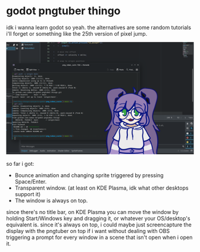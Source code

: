 # godot pngtuber thingo

idk i wanna learn godot so yeah. the alternatives are some random tutorials i'll forget or something like the 25th version of pixel jump.

![screenshot of Konsole with the PNGTuber on top, with a cropped Godot script editor in the background](github/screen.png)

so far i got:
- Bounce animation and changing sprite triggered by pressing Space/Enter.
- Transparent window. (at least on KDE Plasma, idk what other desktops support it)
- The window is always on top.

since there's no title bar, on KDE Plasma you can move the window by holding Start/Windows key and dragging it, or whatever your OS/desktop's equivalent is. since it's always on top, i could maybe just screencapture the display with the pngtuber on top if i want without dealing with OBS triggering a prompt for every window in a scene that isn't open when i open it.
